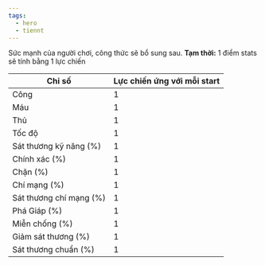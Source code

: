 ```yaml
---
tags:
  - hero
  - tiennt
---
```

Sức mạnh của người chơi, công thức sẽ bổ sung sau.
**Tạm thời:** 1 điểm stats sẽ tính bằng 1 lực chiến

| Chỉ số                  | Lực chiến ứng với mỗi start |
| ----------------------- | --------------------------- |
| Công                    | 1                           |
| Máu                     | 1                           |
| Thủ                     | 1                           |
| Tốc độ                  | 1                           |
| Sát thương kỹ năng (%)  | 1                           |
| Chính xác (%)           | 1                           |
| Chặn (%)                | 1                           |
| Chí mạng (%)            | 1                           |
| Sát thương chí mạng (%) | 1                           |
| Phá Giáp (%)            | 1                           |
| Miễn chống (%)          | 1                           |
| Giảm sát thương (%)     | 1                           |
| Sát thương chuẩn (%)    | 1                           |
